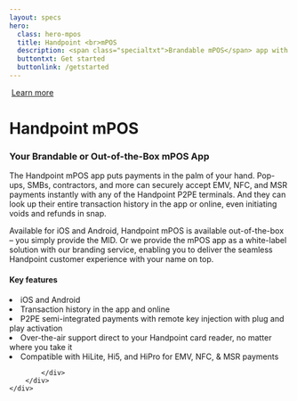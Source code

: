 ```yaml
---
layout: specs
hero: 
  class: hero-mpos
  title: Handpoint <br>mPOS
  description: <span class="specialtxt">Brandable mPOS</span> app with instant terminal activation
  buttontxt: Get started
  buttonlink: /getstarted
---
```


<div class="section section-internal">
	<div class="container">
		<div class="row">
			<div class="col-md-2 col-sm-4 section-internal-left">
				<img src="https://handpoint.imgix.net/Website%20refresh%20photos/product-images/mPOS_app.png?h=300" class="img-responsive" alt=""/> 
				<a class="btn btn-default bt-custom-out" href="https://www.handpoint.com/contact" role="button">Learn more</a>
			</div>
			<div class="col-md-8 col-sm-8">
				<h1>Handpoint mPOS</h1>
				<h3>Your Brandable or Out-of-the-Box mPOS App</h3>
				<p>The Handpoint mPOS app puts payments in the palm of your hand. Pop-ups, SMBs, contractors, and more can securely accept EMV, NFC, and MSR payments instantly with any of the Handpoint P2PE terminals. And they can look up their entire transaction history in the app or online, even initiating voids and refunds in snap.</p>
				<p>Available for iOS and Android, Handpoint mPOS is available out-of-the-box – you simply provide the MID. Or we provide the mPOS app as a white-label solution with our branding service, enabling you to deliver the seamless Handpoint customer experience with your name on top.</p>
				<h4>Key features</h4>
				<li>iOS and Android</li>
				<li>Transaction history in the app and online</li>
				<li>P2PE semi-integrated payments with remote key injection with plug and play activation</li>
				<li>Over-the-air support direct to your Handpoint card reader, no matter where you take it</li>
				<li>Compatible with HiLite, Hi5, and HiPro for EMV, NFC, & MSR payments</li>

			</div>
		</div>
	</div>
</div>
